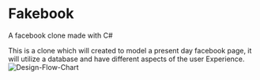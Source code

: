 # Fakebook
A facebook clone made with C#

This is a clone which will created to model a present day facebook page, it will utilize a database and have different aspects of the user Experience.
![Design-Flow-Chart](https://user-images.githubusercontent.com/61753398/79386508-3f975580-7f38-11ea-8ade-c9b5d34ec1b2.png)
